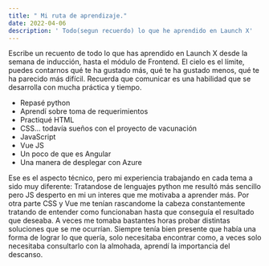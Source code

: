 ```yaml
---
title: " Mi ruta de aprendizaje."
date: 2022-04-06
description: ' Todo(segun recuerdo) lo que he aprendido en Launch X'
---
```


Escribe un recuento de todo lo que has aprendido en Launch X desde la semana de inducción, hasta el módulo de
Frontend. El cielo es el límite, puedes contarnos qué te
ha gustado más, qué te ha gustado menos, qué te ha parecido más difícil. Recuerda que comunicar 
es una habilidad que se desarrolla con mucha práctica y tiempo.

- Repasé python
- Aprendí sobre toma de requerimientos
- Practiqué HTML
- CSS... todavía sueños con el proyecto de vacunación
- JavaScript
- Vue JS
- Un poco de que es Angular
- Una manera de desplegar con Azure

Ese es el aspecto técnico, pero mi experiencia trabajando en cada tema a sido muy diferente:
Tratandose de lenguajes python me resultó más sencillo pero JS desperto en mi un interes que me motivaba a aprender más.
Por otra parte CSS y Vue me tenían rascandome la cabeza constantemente tratando de entender como funcionaban hasta que conseguía el resultado que deseaba. A veces me tomaba bastantes horas probar distintas soluciones que se me ocurrían.
Siempre tenía bien presente que había una forma de lograr lo que quería, solo necesitaba encontrar como, a veces solo necesitaba consultarlo con la almohada, aprendí la importancia del descanso.
